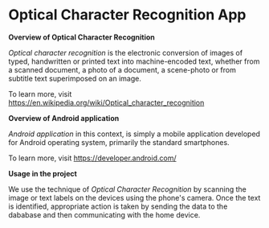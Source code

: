 # Optical Character Recognition App


**Overview of Optical Character Recognition**

*Optical character recognition* is the electronic conversion of images of typed, handwritten or printed text into machine-encoded text, whether from a scanned document, a photo of a document, a scene-photo or from subtitle text superimposed on an image.

To learn more, visit https://en.wikipedia.org/wiki/Optical_character_recognition

**Overview of Android application**

*Android application* in this context, is simply a mobile application developed for Android operating system, primarily the standard smartphones.

To learn more, visit https://developer.android.com/

**Usage in the project**

We use the technique of *Optical Character Recognition* by scanning the image or text labels on the devices using the phone's camera.
Once the text is identified, appropriate action is taken by sending the data to the dababase and then communicating with the home device.
